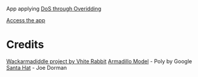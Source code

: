 App applying [DoS through Overidding](https://chandms.github.io/files/2025_mobisys_demo.pdf)

[Access the app](https://chandms.github.io/demo_app_webxr_other/home_2.html)

# Credits

[Wackarmadiddle project by Vhite Rabbit](https://github.com/VhiteRabbit/wackarmadiddle)
[Armadillo Model](https://poly.google.com/view/81WIGctw3se) - Poly by Google
[Santa Hat](https://poly.google.com/view/3QKT0IHKALm) - Joe Dorman
